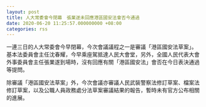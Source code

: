 ```yaml
---
layout: post
title: 人大常委會今閉幕　張業遂未回應港區國安法會否今通過
date: 2020-06-20 11:25:57.000000000 +08:00
categories: rss
---
```


一連三日的人大常委會今早閉幕，今次會議議程之一是審議「港區國安法草案」。基本法委員會主任沈春耀，今早乘座駕抵達人民大會堂，另外，全國人民代表大會外事委員會主任張業遂到場時，沒有回應有關「港區國安法」會否在今日表決通過等提問。

除審議「港區國安法草案」外，今次會議亦審議人民武裝警察法修訂草案、檔案法修訂草案，以及公職人員政務處分法草案審議結果的報告，暫時未有官方公布相關的進展。
